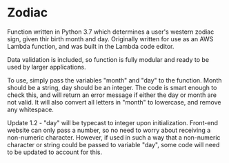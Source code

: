 # Zodiac
Function written in Python 3.7 which determines a user's western zodiac sign, given thir birth month and day. Originally written for use
as an AWS Lambda function, and was built in the Lambda code editor.

Data validation is included, so function is fully modular and ready to be used by larger applications.

To use, simply pass the variables "month" and "day" to the function. Month should be a string, day should be an integer. The code is 
smart enough to check this, and will return an error message if either the day or month are not valid. It will also
convert all letters in "month" to lowercase, and remove any whitespace. 

Update 1.2 - "day" will be typecast to integer upon initialization. Front-end website can only pass a number, so no need to worry about receiving a non-numeric character. However, if used in such a way that a non-numeric character or string could be passed to variable "day", some code will need to be updated to account for this. 

